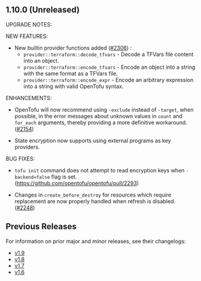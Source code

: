 ## 1.10.0 (Unreleased)

UPGRADE NOTES:

NEW FEATURES:

- New builtin provider functions added ([#2306](https://github.com/opentofu/opentofu/pull/2306)) :
  - `provider::terraform::decode_tfvars` - Decode a TFVars file content into an object.
  - `provider::terraform::encode_tfvars` - Encode an object into a string with the same format as a TFVars file.
  - `provider::terraform::encode_expr` - Encode an arbitrary expression into a string with valid OpenTofu syntax.

ENHANCEMENTS:
* OpenTofu will now recommend using `-exclude` instead of `-target`, when possible, in the error messages about unknown values in `count` and `for_each` arguments, thereby providing a more definitive workaround. ([#2154](https://github.com/opentofu/opentofu/pull/2154))

* State encryption now supports using external programs as key providers.

BUG FIXES:
* `tofu init` command does not attempt to read encryption keys when `-backend=false` flag is set. (https://github.com/opentofu/opentofu/pull/2293)

* Changes in `create_before_destroy` for resources which require replacement are now properly handled when refresh is disabled. ([#2248](https://github.com/opentofu/opentofu/pull/2248))

## Previous Releases

For information on prior major and minor releases, see their changelogs:

- [v1.9](https://github.com/opentofu/opentofu/blob/v1.9/CHANGELOG.md)
- [v1.8](https://github.com/opentofu/opentofu/blob/v1.8/CHANGELOG.md)
- [v1.7](https://github.com/opentofu/opentofu/blob/v1.7/CHANGELOG.md)
- [v1.6](https://github.com/opentofu/opentofu/blob/v1.6/CHANGELOG.md)

